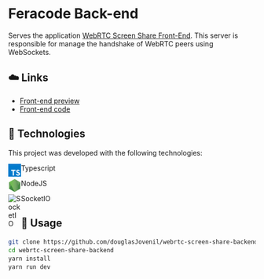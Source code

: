 # Feracode Back-end

Serves the application [WebRTC Screen Share Front-End](https://github.com/douglasJovenil/webrtc-screen-share-frontend). This server is responsible for manage the handshake of WebRTC peers using WebSockets.

## ☁️ Links

- [Front-end preview](https://webrtc-screen-share-frontend.herokuapp.com/)
- [Front-end code](https://github.com/douglasJovenil/webrtc-screen-share-frontend)

## 🚀 Technologies

This project was developed with the following technologies:

<img align="left" alt="Typescript" width="26px" src="https://raw.githubusercontent.com/github/explore/80688e429a7d4ef2fca1e82350fe8e3517d3494d/topics/typescript/typescript.png" /> Typescript

<img align="left" alt="NodeJS" width="26px" src="https://raw.githubusercontent.com/github/explore/80688e429a7d4ef2fca1e82350fe8e3517d3494d/topics/nodejs/nodejs.png" /> NodeJS

<img align="left" alt="SocketIO" width="26px" src="https://upload.wikimedia.org/wikipedia/commons/9/96/Socket-io.svg" /> SocketIO

## 🏃 Usage

```bash
git clone https://github.com/douglasJovenil/webrtc-screen-share-backend
cd webrtc-screen-share-backend
yarn install
yarn run dev
```
